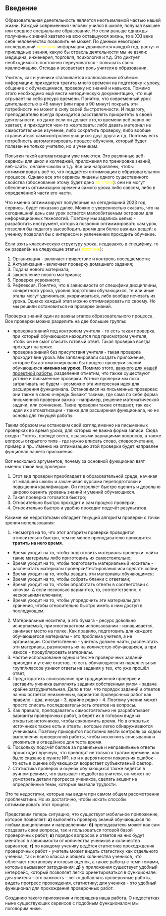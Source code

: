 ## Введение

Образовательная деяетельность является неотъемлемой частью нашей жизни. Каждый современный человек учился в школе, получал высшее или среднее специальное образование. Но если раньше однажды полученных знаний хватало на всю оставшуюся жизнь, то в XXI веке себе человечество позволить не может. По данным некоторых исследований <span style='color:  yellow;'>источник</span> информация удваивается каждый год, растут и прикладные знания, какую бы отрасль деятельности мы не взяли: медицина, инженерия, торговля, психология и т.д. Это диктует необходимость постоянно переучиваться - повышать свою квалификацию. Отсюда и возрастает роль учителя в образовании. 

Учитель, как и ученики сталкивается коллосальным объёмом информации: приходится тратить много времени на подготовку к уроку, общение с обучающимися, проверку их знаний и навыков. Помимо этого необходимо ещё вести методическую документацию, что ещё отрывает на себя ресурс времени. Понятно, что современный урок длительностью в 45 минут (или пара в 90 минут) покрыть эти потребности не может в силу своей быстротечности. И педагогу, преподавателю всегда приходится расставлять приоритеты в своей деятельности, но даже если он делает это,то времени всё равно не хватает, и приходится чем-то жертвовать: либо давать материал на самостоятельное изучение, либо сократить проверку, либо вообще ограничиться самоконтролем учащихся друг друга и т.д. Поэтому есть потребность автоматизировать процесс обучения, который будет полезен не только учителю, но и ученикам. 

Попытки такой автоматизации уже имеются. Это различные веб-сервисы для школ и колледжей, приложения по тренировке знаний, веб-сайты, онлайн-школы и т.д. Все они направлены, чтобы оптимизировать всё то, что поддаётся оптимизации в образовательном процессе. Однако все эти сервисы лишены одного существенного свойства (обоснование этому будет дано <span style='color:  yellow;'>во главе</span>): они не могут обеспечить оптимизацию времени самого урока либо совсем, либо в определённой части его части. 

Что именно оптимизируют популярные на сегодняшний 2023 год сервисы, будет показано далее. Можно с уверенностью сказать, что на сегодняшний день сам урок остаётся малообитаемым островом для информационных технологий. Поэтому мы задались целью - разработать инструмент, который позволил оптимизировать сам урок, позволил бы педагогу высвободить время для более важных вещей; а ученику позволил бы с интересом и увлечением проходить обучение. 

Если взять классическую структуру урока, невдаваясь в специфику, то он разделён на следующие этапы (<span style='color:  yellow;'>источник</span>): 
1. Организация - включает привествие и контроль посещаемости;
2. Актуализация - включает проверку домашнего задания;
3. Подача нового материала;
4. закрепление нового материала;
5. Проверка усвоенного;
6. Рефлексия. 
Понятно, что в зависимости от специфики дисциплины, конкретного урока, уровня подготовки обучающихся, те или иные этапы могут удлиняться, укорачиваться, либо вообще исчезать из урока. Однако каждый этап можно оптимизировать по своему. Но мы решили остановиться на проверке знаний. 

Проверка знаний один из важны этапов образовательного процесса. Все проверки можно разделить на две большие группы:
* проверка знаний под контролем учителя - то есть такая проверка, при который обучающися находится под присмотром учителя, чтобы он не смог списать готовый ответ. Такая проверка всегда проходит на уроке. 
* проверка знаний без присутствия учителя - такая проверка проходит вне урока. 
Мы запланировали создать приложение, которое бы автоматизировало бы процесс проверки знаний обучающихся **именно на уроке**. 
Помимо этого, <u>важного для нашей проектной работы</u>, разделения отметим, что также существуют устные и письменные проверки. Устные проверки мы пока затрагивать не будем - возможно эта интересная идея для расширения функционала. Остановимся на письменных проверках: они также в свою очередь бывают такими, где сама по себе форма письменной проверки важна - например, решение математической задачи, или сочинение. Такие проверки также отпадают, так как идея их автоматизации - также для расширения функционала, но не основа для текущей работы. 

Таким образом мы остановим свой взгляд именно на письменных проверках во время урока, для которых не важна форма записи. Сюда входят: *тесты, прежде всего, с разными вариациями вопросов, а также вопросы открытого типа - где нужно вписать слово, словосочетание, пример и пр.. Именно на оптимизацию этой проверки будет направлен фунционал нашего  приложения. 

Вот несколько аргументов, почему за основной функционал взят именно такой вид проверки: 
1. Этот вид проверки преобладает в образовательной среде, начиная от младшей школы и заканчивая курсами переподготовки и повышения квалификации. Он позволяет быстро оценить и довольно широко оценить уровень знаний и умений обучающихся.
2. Такая проверка готовится быстро;
3. Относительно быстро проходит и сам процесс проверки; 
4. Относительно быстро и удобно проходит подсчёт результатов.

Какиме же недостатками обладает текущий алгоритм проверки с точки зрения использования:
1. Несмотря на то, что этот алгоритм проверки проводится относительно быстро, тем не менее преподавателю приходится **тратить на него время**.
- Время уходит на то, чтобы подготовить материалы проверки: найти такие материалы либо приготовить их самостоятельно;
- Время уходит на то, чтобы подготовить материальный носитель - распечатать материалы проверки/тестирования или сделать копии;
- Время уходит на то, чтобы раздать эти материалы обучающимся;
- Время уходит на то, чтобы собрать бланки с ответами;
- Время уходит на то, чтобы обработать ответы в соответствии с ключом. А если несколько вариантов, то, соответственно, с несколькими ключами;
- Время уходит на то, чтобы упорядочить эти материалы для хранения, чтобы относительно быстро иметь к ним доступ в последующем;
2. Материальные носители, а это бумага - ресурс довольно исчерпаемый, при многократном использовании - изнашивается, занимает место на полке. Как правило, подготовить для каждого обучающегося материалы - это проблема учителя, а не организации. Соответственно - учитель должен найти, распечатать эти материалы, размножить их на количество обучающихся, а при износе - продублировать материалы.
3. Частое использование одних и тех же проверочных заданий приводит к утечке ответов, то есть обучающиеся из параллельных групп/классов узнают ответы на задания у тех, кто уже прошёл ответ;
4. Предотвратить списыввание при традиционной проверке и заставить ученика выполнять задания собственным умом - задача крайне затруднительная. Дело в том, что порядок заданий и ответов на них остаётся неизменным, вариантов проверочных работ как правило - два, иногда - 3, крайне редко - 4. Поэтому ученик может просто списать последовательность ответов на вопросы.
5. Как правило, преподаватель самостоятельно не разрабатывает варианты проверочных работ, а берёт их в готовом виде из открытых источников, чтобы сэкономить время. Но в открытых источниках также есть и ответы, которые легко обнаруживаются учениками. Поэтому приходится постоянно вести контроль за ходом выполнения проверочной работы, чтобы исключить списывания и уложиться в отведённое для теста время. 
6. Поскольку подсчёт баллов за правильные и неправильные ответы происходит вручную, что приводит не только к тратам времени, как было сказано в пункте №1, но и к вероятности появления ошибок - то есть в оценке обучающихся возрастает субъективный фактор.
7. Статистика проверок и оценок обучающихся также ведётся в ручном режиме, что вызывает неудобства учителя, он может не усмотреть детали прогресса учеников, сделать акцент на определённые темы, которые вызвали трудости. 

Это те недостатки, которые мы видим при самом общем рассмотрении проблематики. Но их достаточно, чтобы искать способы оптимизировать этот процесс. 

Представим теперь ситуацию, что существует мобильное приложение, которое позволяет:
**а)** выполнять проверку знаний обучающихся по любым дисциплинам и направлениям;
**б)** преподаватель может как сам создавать свои вопросы, так и пользоваться готовой базой проверочных работ;
**в)** порядок вопросов и ответов на них будут меняться в зависимости от количества учеников и количества вариантов;
**г)** по каждому ученику ведётся статистика проходждения проверочных работ - учитель может видеть статистику как отдельного ученика, так и всего класса и общего количества учеников, что облегчает постановку итоговых оценок, а также работы с теми темами, которые вызывают затруднения;
**д)** у приложения существует удобный интерфейс, который позволяет легко ориентироваться в функционале: для учителя - это важность - легко добавлять проверочные работы, видеть прогресс прохождения, статистику; для ученика - это удобный функционал для прохождения проверочных работ.

Созданию такого приложения и посвящена наша работа. О недостатках ныне существующих сервисов с подобным функционалом мы поговорим ниже. 
